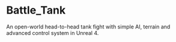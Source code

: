 # Battle_Tank
An open-world head-to-head tank fight with simple AI, terrain and advanced control system in Unreal 4.
